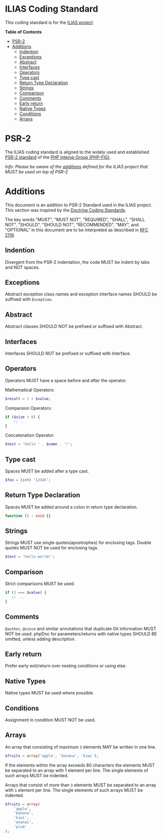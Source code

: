 # ILIAS Coding Standard
This coding standard is for the [ILIAS project](https://github.com/ILIAS-eLearning/ILIAS)


**Table of Contents**
* [PSR-2](#psr-2)
* [Additions](#additions)
  * [Indention](#indention)
  * [Exceptions](#exceptions)
  * [Abstract](#abstract)
  * [Interfaces](#interfaces)
  * [Operators](#operators)
  * [Type cast](#type-cast)
  * [Return Type Declaration](#return-type-declaration)
  * [Strings](#strings)
  * [Comparison](#comparison)
  * [Comments](#comments)
  * [Early return](#early-return)
  * [Native Types](#native-types)
  * [Conditions](#conditions)
  * [Arrays](#arrays)

# PSR-2 

The ILIAS coding standard is aligned to the widely used and established
[PSR-2 standard](https://www.php-fig.org/psr/psr-2/)
of the [PHP Interop Group (PHP-FIG)](https://www.php-fig.org/).

_Info: Please be aware of the [additions](#additions)
defined for the ILIAS project that MUST be used on top of PSR-2_

# Additions

This document is an addition to PSR-2 Standard used in the ILIAS project.
This section was inspired by the
[Doctrine Coding Standards](https://github.com/doctrine/coding-standard).

The key words "MUST", "MUST NOT", "REQUIRED", "SHALL", "SHALL NOT", "SHOULD",
"SHOULD NOT", "RECOMMENDED", "MAY", and "OPTIONAL" in this document are to be
interpreted as described in [RFC 2119](https://tools.ietf.org/html/rfc2119).

## Indention

Divergent from the PSR-2 indentation, the code
MUST be indent by tabs and NOT spaces.

## Exceptions

Abstract exception class names and exception interface names SHOULD be
suffixed with `Exception`.

## Abstract

Abstract classes SHOULD NOT be prefixed or suffixed with Abstract.

## Interfaces

Interfaces SHOULD NOT be prefixed or suffixed with Interface.

## Operators

Operators MUST have a space before and after the operator.

Mathematical Operators:

```php
$result = 1 + $value;
```

Comparsion Operators:

```php
if ($size > 0) {
    // ...
}
```

Concatenation Operator:

```php
$test = 'hello ' . $name . '!';
```

## Type cast

Spaces MUST be added after a type cast.

```php
$foo = (int) '12345';
```

## Return Type Declaration

Spaces MUST be added around a colon in return type declaration.

```php
function () : void {}
```

## Strings

Strings MUST use single quotes(apostrophes) for enclosing tags.
Double quotes MUST NOT be used for enclosing tags.

```php
$text = 'hello world!';
```

## Comparison

Strict comparisons MUST be used.

```php
if (3 === $value) {
   // ...
}
```
## Comments
`@author`, `@since` and similar annotations that duplicate Git information MUST NOT be used.
phpDoc for parameters/returns with native types SHOULD BE omitted, unless adding description.

## Early return

Prefer early exit/return over nesting conditions or using else.

## Native Types

Native types MUST be used where possible.

## Conditions

Assignment in condition MUST NOT be used.

## Arrays

An array that consisting of maximum `3` elements
MAY be written in one line.

```php
$fruits = array('apple', 'banana', 'kiwi');
```

If the elements within the array exceeds 80
characters the elements MUST be separated
to an array with 1 element per line.
The single elements of such arrays MUST be indented.

Arrays that consist of more than `3` elements
MUST be separated to an array with `1` element
per line.
The single elements of such arrays MUST be indented.

```php
$fruits = array(
    'apple',
    'banana',
    'kiwi',
    'ananas',
    'plum'
);
```
